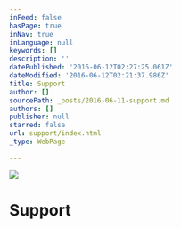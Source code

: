 ```yaml
---
inFeed: false
hasPage: true
inNav: true
inLanguage: null
keywords: []
description: ''
datePublished: '2016-06-12T02:27:25.061Z'
dateModified: '2016-06-12T02:21:37.986Z'
title: Support
author: []
sourcePath: _posts/2016-06-11-support.md
authors: []
publisher: null
starred: false
url: support/index.html
_type: WebPage

---
```

![](https://the-grid-user-content.s3-us-west-2.amazonaws.com/e4970d76-cb03-4bf2-a42f-b5ef4df1b8e8.jpg)

# Support